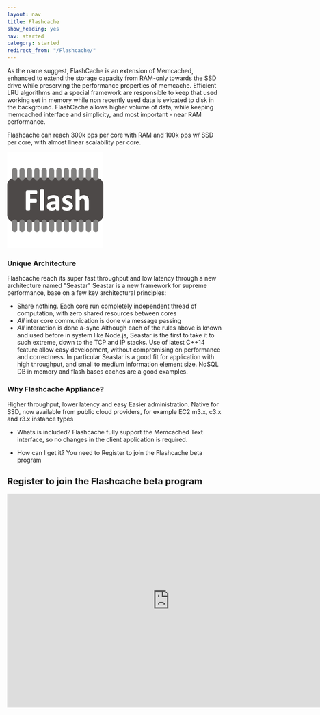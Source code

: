 ```yaml
---
layout: nav
title: Flashcache
show_heading: yes
nav: started
category: started
redirect_from: "/Flashcache/"
---
```


As the name suggest, FlashCache is an extension of Memcached, enhanced to extend the storage capacity from RAM-only towards the SSD drive while preserving the performance
properties of memcache. Efficient LRU algorithms and a special framework are responsible
to keep that used working set in memory while non recently used data is evicated to disk in the background. FlashCache allows higher volume of data, while keeping memcached interface and simplicity, and most important - near RAM performance.

Flashcache can reach 300k pps per core with RAM and 100k pps w/ SSD
per core, with almost linear scalability per core.

![flash](images/flash.png)

### Unique Architecture
Flashcache reach its super fast throughput and low latency through a new
architecture named "Seastar"
Seastar is a new framework for supreme performance, base on a
few key architectural principles:


* Share nothing. Each core run completely independent thread of
  computation, with zero shared resources between cores
* *All* inter core communication is done via message passing
* *All* interaction is done a-sync
Although each of the rules above is known and used before in system
like Node.js, Seastar is the first to take it to such extreme, down
to the TCP and IP stacks.
Use of latest C++14 feature allow easy development, without
compromising on performance and correctness.
In particular Seastar is a good fit for application with high throughput, and small to medium information element size. NoSQL DB in memory and flash bases caches are a good examples.

### Why Flashcache Appliance?
Higher  throughput, lower latency and easy Easier administration.
Native for SSD, now available from public cloud providers, for example EC2 m3.x, c3.x and r3.x  instance types

* Whats is included?
Flashcache fully support the Memcached Text interface, so no changes in the client application is required.

* How can I get it?
You need to Register to join the Flashcache beta program

## Register to join the Flashcache beta program
<iframe src="https://docs.google.com/forms/d/19T0QVSXwAcrwGfQYAkdIqcZM9eoWfyaR_YYkdAbcziY/viewform?embedded=true" width="760" height="500" frameborder="0" marginheight="0" marginwidth="0">Loading...</iframe>

